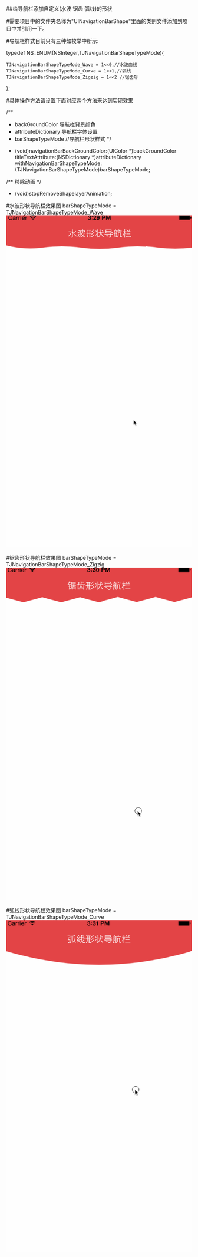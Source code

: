 ##给导航栏添加自定义(水波 锯齿 弧线)的形状

#需要项目中的文件夹名称为"UINavigationBarShape"里面的类别文件添加到项目中并引用一下。

#导航栏样式目前只有三种如枚举中所示:

typedef NS_ENUM(NSInteger,TJNavigationBarShapeTypeMode){
  
    TJNavigationBarShapeTypeMode_Wave = 1<<0,//水波曲线
    TJNavigationBarShapeTypeMode_Curve = 1<<1,//弧线
    TJNavigationBarShapeTypeMode_Zigzig = 1<<2 //锯齿形

};

#具体操作方法请设置下面对应两个方法来达到实现效果

/**
 * backGroundColor 导航栏背景颜色
 * attributeDictionary 导航栏字体设置
 * barShapeTypeMode  //导航栏形状样式
 */

- (void)navigationBarBackGroundColor:(UIColor *)backGroundColor titleTextAttribute:(NSDictionary *)attributeDictionary withNavigationBarShapeTypeMode:(TJNavigationBarShapeTypeMode)barShapeTypeMode;


/**
   移除动画
 */
- (void)stopRemoveShapelayerAnimation;



#水波形状导航栏效果图 barShapeTypeMode = TJNavigationBarShapeTypeMode_Wave
![Image](https://github.com/KBvsMJ/EBTNavigationBarShapeDemo/blob/master/demoGif/1.gif)

#锯齿形状导航栏效果图 barShapeTypeMode = TJNavigationBarShapeTypeMode_Zigzig
![Image](https://github.com/KBvsMJ/EBTNavigationBarShapeDemo/blob/master/demoGif/2.gif)

#弧线形状导航栏效果图 barShapeTypeMode = TJNavigationBarShapeTypeMode_Curve
![Image](https://github.com/KBvsMJ/EBTNavigationBarShapeDemo/blob/master/demoGif/3.gif)
